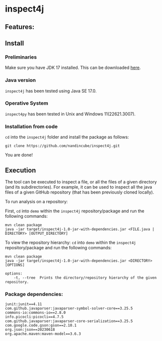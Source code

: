 # inspect4j

## Features:


## Install

### Preliminaries

Make sure you have JDK 17 installed. This can be downloaded [here](https://www.oracle.com/java/technologies/downloads/#java17).

### Java version
`inspect4j` has been tested using Java SE 17.0. 

### Operative System
`inspect4py` has been tested in Unix and Windows 11(22621.3007).

### Installation from code

`cd` into the `inspect4j` folder and install the package as follows:

```
git clone https://github.com/nandincube/inspect4j.git

```
You are done!

## Execution

The tool can be executed to inspect a file, or all the files of a given directory (and its subdirectories).
For example, it can be used to inspect all the java files of a given GitHub repository (that has been previously cloned locally).

To run analysis on a repository:

First, `cd` into `demo` within the `inspect4j` repository/package and run the following commands:

```
mvn clean package
java -jar target/inspect4j-1.0-jar-with-dependencies.jar <FILE.java | DIRECTORY> [OUTPUT_DIRECTORY]
```
To view the repository hierarchy:
 `cd` into `demo` within the `inspect4j` repository/package and run the following commands:

```
mvn clean package
java -jar target/inspect4j-1.0-jar-with-dependencies.jar <DIRECTORY> [OPTIONS]

options: 
    -t, --tree  Prints the directory/repository hierarchy of the given repository.
```
### Package dependencies:
```
junit:junit==4.11
com.github.javaparser:javaparser-symbol-solver-core==3.25.5
commons-io:commons-io==2.8.0
info.picocli:picocli==4.7.5
com.github.javaparser:javaparser-core-serialization==3.25.5
com.google.code.gson:gson==2.10.1
org.json:json==20230618
org.apache.maven:maven-model==3.6.3


```
